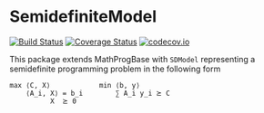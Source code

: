 # SemidefiniteModel

[![Build Status](https://travis-ci.org/blegat/SemidefiniteModel.jl.svg?branch=master)](https://travis-ci.org/blegat/SemidefiniteModel.jl)
[![Coverage Status](https://coveralls.io/repos/blegat/SemidefiniteModel.jl/badge.svg?branch=master&service=github)](https://coveralls.io/github/blegat/SemidefiniteModel.jl?branch=master)
[![codecov.io](http://codecov.io/github/blegat/SemidefiniteModel.jl/coverage.svg?branch=master)](http://codecov.io/github/blegat/SemidefiniteModel.jl?branch=master)

This package extends MathProgBase with `SDModel` representing a semidefinite programming problem in the following form
```
max ⟨C, X⟩            min ⟨b, y⟩
    ⟨A_i, X⟩ = b_i        ∑ A_i y_i ⪰ C
          X  ⪰ 0
```
